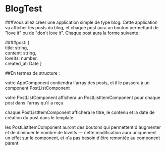 # BlogTest

###Vous allez créer une application simple de type blog.  Cette application va afficher les posts du blog, et chaque post aura un bouton permettant de "love it" ou de "don't love it".  Chaque post aura la forme suivante : 

####post: {  
title: string,  
content: string,  
loveIts: number,  
created_at: Date
} 

##En termes de structure :

votre AppComponent contiendra l'array des posts, et il le passera à un component PostListComponent

votre PostListComponent affichera un PostListItemComponent pour chaque post dans l'array qu'il a reçu

chaque PostListItemComponent affichera le titre, le contenu et la date de création du post dans le template

les PostListItemComponent auront des boutons qui permettent d'augmenter et de diminuer le nombre de loveIts — cette modification aura uniquement un effet sur le component, et n'a pas besoin d'être remontée au component parent

